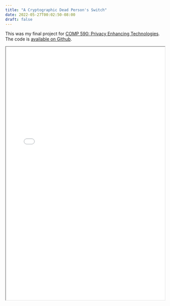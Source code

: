 ```yaml
---
title: "A Cryptographic Dead Person's Switch"
date: 2022-05-27T00:02:50-08:00
draft: false
---
```


This was my final project for [COMP 590: Privacy Enhancing Technologies](https://www.cs.unc.edu/~saba/priv_class/index.html). The code is [available on Github](https://github.com/hmcguinn/dead-persons-switch).
<iframe src="/pdf/dead-persons-switch.pdf" width="100%" height="800px">
    This browser does not support PDFs. Please download the PDF to view it: <a href="/pdf/dead-persons-switch.pdf">Download PDF</a>.
</iframe>


